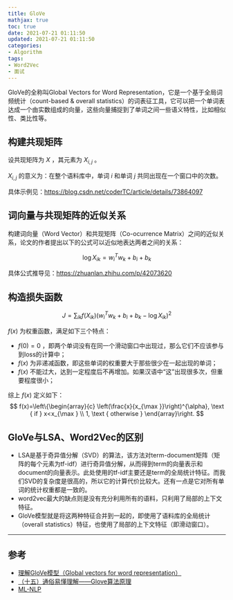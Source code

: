 ```yaml
---
title: GloVe
mathjax: true
toc: true
date: 2021-07-21 01:11:50
updated: 2021-07-21 01:11:50
categories:
- Algorithm
tags:
- Word2Vec
- 面试
---
```

GloVe的全称叫Global Vectors for Word Representation，它是一个基于全局词频统计（count-based & overall statistics）的词表征工具，它可以把一个单词表达成一个由实数组成的向量，这些向量捕捉到了单词之间一些语义特性，比如相似性、类比性等。

<!--more-->

## 构建共现矩阵
设共现矩阵为 $X$ ，其元素为 $X_{i,j}$ 。

$X_{i,j}$ 的意义为：在整个语料库中，单词 $i$ 和单词 $j$ 共同出现在一个窗口中的次数。

具体示例见：https://blog.csdn.net/coderTC/article/details/73864097

## 词向量与共现矩阵的近似关系
构建词向量（Word Vector）和共现矩阵（Co-ocurrence Matrix）之间的近似关系，论文的作者提出以下的公式可以近似地表达两者之间的关系：

$$
\log X_{i k}=w_{i}^{T} w_{k}+b_{i}+b_{k}
$$

具体公式推导见：https://zhuanlan.zhihu.com/p/42073620

## 构造损失函数
$$
J=\sum_{i k} f\left(X_{i k}\right)\left(w_{i}^{T} w_{k}+b_{i}+b_{k}-\log X_{i k}\right)^{2}
$$

$f(x)$ 为权重函数，满足如下三个特点：
- $f(0)=0$ ，即两个单词没有在同一个滑动窗口中出现过，那么它们不应该参与到loss的计算中；
- $f(x)$ 为非递减函数，即这些单词的权重要大于那些很少在一起出现的单词；
- $f(x)$ 不能过大，达到一定程度后不再增加。如果汉语中“这”出现很多次，但重要程度很小；

综上 $f(x)$ 定义如下：
$$
f(x)=\left\{\begin{array}{c}
\left(\frac{x}{x_{\max }}\right)^{\alpha}, \text { if } x<x_{\max } \\
1, \text { otherwise }
\end{array}\right.
$$

## GloVe与LSA、Word2Vec的区别
- LSA是基于奇异值分解（SVD）的算法，该方法对term-document矩阵（矩阵的每个元素为tf-idf）进行奇异值分解，从而得到term的向量表示和document的向量表示。此处使用的tf-idf主要还是term的全局统计特征。而我们SVD的复杂度是很高的，所以它的计算代价比较大。还有一点是它对所有单词的统计权重都是一致的。
- word2vec最大的缺点则是没有充分利用所有的语料，只利用了局部的上下文特征。
- GloVe模型就是将这两种特征合并到一起的，即使用了语料库的全局统计（overall statistics）特征，也使用了局部的上下文特征（即滑动窗口）。

___

## 参考

- [理解GloVe模型（Global vectors for word representation）](https://blog.csdn.net/coderTC/article/details/73864097)
- [（十五）通俗易懂理解——Glove算法原理](https://zhuanlan.zhihu.com/p/42073620)
- [ML-NLP](https://github.com/NLP-LOVE/ML-NLP)